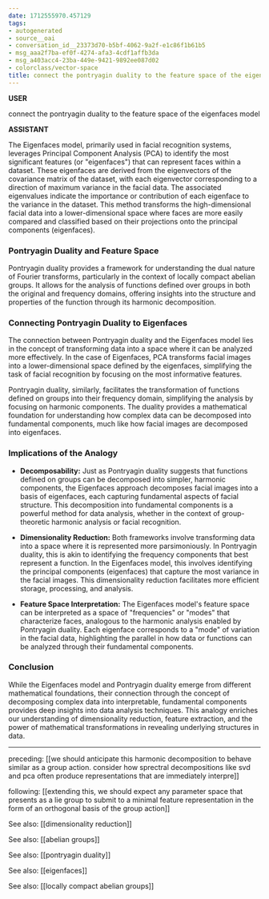 ```yaml
---
date: 1712555970.457129
tags:
- autogenerated
- source__oai
- conversation_id__23373d70-b5bf-4062-9a2f-e1c86f1b61b5
- msg_aaa2f7ba-ef0f-4274-afa3-4cdf1affb3da
- msg_a403acc4-23ba-449e-9421-9892ee087d02
- colorclass/vector-space
title: connect the pontryagin duality to the feature space of the eigenfaces model
---
```


**USER**

connect the pontryagin duality to the feature space of the eigenfaces model


**ASSISTANT**

The Eigenfaces model, primarily used in facial recognition systems, leverages Principal Component Analysis (PCA) to identify the most significant features (or "eigenfaces") that can represent faces within a dataset. These eigenfaces are derived from the eigenvectors of the covariance matrix of the dataset, with each eigenvector corresponding to a direction of maximum variance in the facial data. The associated eigenvalues indicate the importance or contribution of each eigenface to the variance in the dataset. This method transforms the high-dimensional facial data into a lower-dimensional space where faces are more easily compared and classified based on their projections onto the principal components (eigenfaces).

### Pontryagin Duality and Feature Space

Pontryagin duality provides a framework for understanding the dual nature of Fourier transforms, particularly in the context of locally compact abelian groups. It allows for the analysis of functions defined over groups in both the original and frequency domains, offering insights into the structure and properties of the function through its harmonic decomposition.

### Connecting Pontryagin Duality to Eigenfaces

The connection between Pontryagin duality and the Eigenfaces model lies in the concept of transforming data into a space where it can be analyzed more effectively. In the case of Eigenfaces, PCA transforms facial images into a lower-dimensional space defined by the eigenfaces, simplifying the task of facial recognition by focusing on the most informative features.

Pontryagin duality, similarly, facilitates the transformation of functions defined on groups into their frequency domain, simplifying the analysis by focusing on harmonic components. The duality provides a mathematical foundation for understanding how complex data can be decomposed into fundamental components, much like how facial images are decomposed into eigenfaces.

### Implications of the Analogy

- **Decomposability:** Just as Pontryagin duality suggests that functions defined on groups can be decomposed into simpler, harmonic components, the Eigenfaces approach decomposes facial images into a basis of eigenfaces, each capturing fundamental aspects of facial structure. This decomposition into fundamental components is a powerful method for data analysis, whether in the context of group-theoretic harmonic analysis or facial recognition.

- **Dimensionality Reduction:** Both frameworks involve transforming data into a space where it is represented more parsimoniously. In Pontryagin duality, this is akin to identifying the frequency components that best represent a function. In the Eigenfaces model, this involves identifying the principal components (eigenfaces) that capture the most variance in the facial images. This dimensionality reduction facilitates more efficient storage, processing, and analysis.

- **Feature Space Interpretation:** The Eigenfaces model's feature space can be interpreted as a space of "frequencies" or "modes" that characterize faces, analogous to the harmonic analysis enabled by Pontryagin duality. Each eigenface corresponds to a "mode" of variation in the facial data, highlighting the parallel in how data or functions can be analyzed through their fundamental components.

### Conclusion

While the Eigenfaces model and Pontryagin duality emerge from different mathematical foundations, their connection through the concept of decomposing complex data into interpretable, fundamental components provides deep insights into data analysis techniques. This analogy enriches our understanding of dimensionality reduction, feature extraction, and the power of mathematical transformations in revealing underlying structures in data.


---

preceding: [[we should anticipate this harmonic decomposition to behave similar as a group action. consider how sprectral decompositions like svd and pca often produce representations that are immediately interpre]]  


following: [[extending this, we should expect any parameter space that presents as a lie group to submit to a minimal feature representation in the form of an orthogonal basis of the group action]]

See also: [[dimensionality reduction]]


See also: [[abelian groups]]


See also: [[pontryagin duality]]


See also: [[eigenfaces]]


See also: [[locally compact abelian groups]]